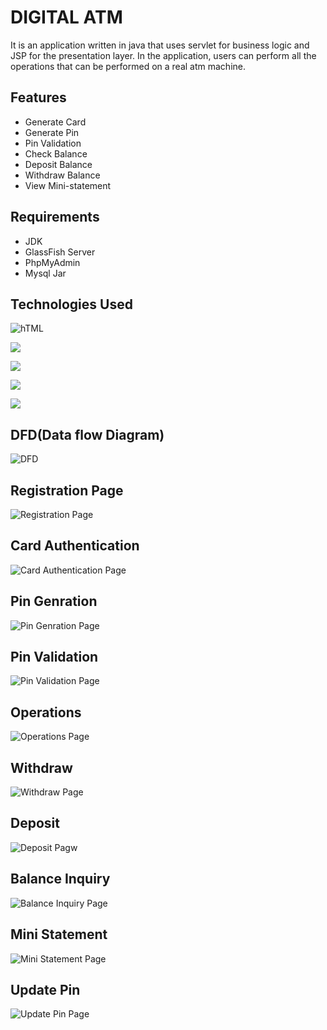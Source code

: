 # DIGITAL ATM

It is an application written in java that uses servlet for business logic and JSP for the presentation layer. In the application, users can perform all the operations that can be performed on a real atm machine.  

## Features
* Generate Card 
* Generate Pin 
* Pin Validation 
* Check Balance 
* Deposit Balance
* Withdraw Balance 
* View Mini-statement

## Requirements
* JDK
* GlassFish Server
* PhpMyAdmin
* Mysql Jar
 	
## Technologies Used 
![hTML](https://img.shields.io/badge/HTML-E34F26?style=for-the-badge&logo=html5&logoColor=white)

![](https://img.shields.io/badge/CSS-1572B6?&style=for-the-badge&logo=css3&logoColor=white)

![](https://img.shields.io/badge/JavaScript-F7DF1E?style=for-the-badge&logo=javascript&logoColor=black)

![](https://img.shields.io/badge/Java-ED8B00?style=for-the-badge&logo=java&logoColor=white)

![](https://img.shields.io/badge/MySQL-00000F?style=for-the-badge&logo=mysql&logoColor=white)


## DFD(Data flow Diagram)
![DFD](https://github.com/vivekp1118/ATM-MACHINE/blob/master/Readme%20Images/Beige%20Colorful%20Minimal%20Flowchart%20Infographic%20Graph_page-0001.jpg)

## Registration Page
![Registration Page](https://github.com/vivekp1118/ATM-MACHINE/blob/master/Readme%20Images/Register.png)

## Card Authentication 
![Card Authentication Page](https://github.com/vivekp1118/ATM-MACHINE/blob/master/Readme%20Images/CARD%20AUTHENTICATION.png)

## Pin Genration 
![Pin Genration Page](https://github.com/vivekp1118/ATM-MACHINE/blob/master/Readme%20Images/GenratePin.png)

## Pin Validation 
![Pin Validation Page](https://github.com/vivekp1118/ATM-MACHINE/blob/master/Readme%20Images/EnterPin.png)

## Operations 
![Operations Page](https://github.com/vivekp1118/ATM-MACHINE/blob/master/Readme%20Images/Operactions.png)

## Withdraw 
![ Withdraw Page ](https://github.com/vivekp1118/ATM-MACHINE/blob/master/Readme%20Images/Withdraw.png)

## Deposit 
![Deposit Pagw](https://github.com/vivekp1118/ATM-MACHINE/blob/master/Readme%20Images/Deposit.png)

## Balance Inquiry 
![Balance Inquiry Page](https://github.com/vivekp1118/ATM-MACHINE/blob/master/Readme%20Images/Balence.png)

## Mini Statement 
![Mini Statement Page](https://github.com/vivekp1118/ATM-MACHINE/blob/master/Readme%20Images/MiniStatement.png)

## Update Pin 
![Update Pin Page](https://github.com/vivekp1118/ATM-MACHINE/blob/master/Readme%20Images/Update%20Pin.png)

